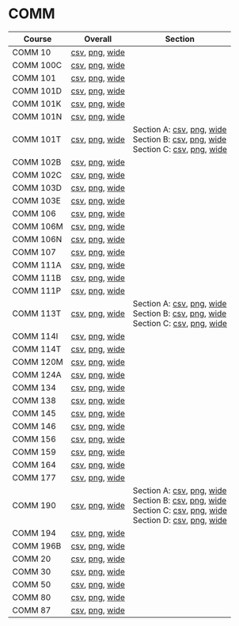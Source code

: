 # COMM

| Course | Overall | Section |
| ------ | ------- | ------- |
| COMM 10 | [csv](https://github.com/UCSD-Historical-Enrollment-Data/2025Winter/blob/main/overall/COMM%2010.csv), [png](https://raw.githubusercontent.com/UCSD-Historical-Enrollment-Data/2025Winter/main/plot_overall/COMM%2010.png), [wide](https://raw.githubusercontent.com/UCSD-Historical-Enrollment-Data/2025Winter/main/plot_overall_wide/COMM%2010.png) |  |
| COMM 100C | [csv](https://github.com/UCSD-Historical-Enrollment-Data/2025Winter/blob/main/overall/COMM%20100C.csv), [png](https://raw.githubusercontent.com/UCSD-Historical-Enrollment-Data/2025Winter/main/plot_overall/COMM%20100C.png), [wide](https://raw.githubusercontent.com/UCSD-Historical-Enrollment-Data/2025Winter/main/plot_overall_wide/COMM%20100C.png) |  |
| COMM 101 | [csv](https://github.com/UCSD-Historical-Enrollment-Data/2025Winter/blob/main/overall/COMM%20101.csv), [png](https://raw.githubusercontent.com/UCSD-Historical-Enrollment-Data/2025Winter/main/plot_overall/COMM%20101.png), [wide](https://raw.githubusercontent.com/UCSD-Historical-Enrollment-Data/2025Winter/main/plot_overall_wide/COMM%20101.png) |  |
| COMM 101D | [csv](https://github.com/UCSD-Historical-Enrollment-Data/2025Winter/blob/main/overall/COMM%20101D.csv), [png](https://raw.githubusercontent.com/UCSD-Historical-Enrollment-Data/2025Winter/main/plot_overall/COMM%20101D.png), [wide](https://raw.githubusercontent.com/UCSD-Historical-Enrollment-Data/2025Winter/main/plot_overall_wide/COMM%20101D.png) |  |
| COMM 101K | [csv](https://github.com/UCSD-Historical-Enrollment-Data/2025Winter/blob/main/overall/COMM%20101K.csv), [png](https://raw.githubusercontent.com/UCSD-Historical-Enrollment-Data/2025Winter/main/plot_overall/COMM%20101K.png), [wide](https://raw.githubusercontent.com/UCSD-Historical-Enrollment-Data/2025Winter/main/plot_overall_wide/COMM%20101K.png) |  |
| COMM 101N | [csv](https://github.com/UCSD-Historical-Enrollment-Data/2025Winter/blob/main/overall/COMM%20101N.csv), [png](https://raw.githubusercontent.com/UCSD-Historical-Enrollment-Data/2025Winter/main/plot_overall/COMM%20101N.png), [wide](https://raw.githubusercontent.com/UCSD-Historical-Enrollment-Data/2025Winter/main/plot_overall_wide/COMM%20101N.png) |  |
| COMM 101T | [csv](https://github.com/UCSD-Historical-Enrollment-Data/2025Winter/blob/main/overall/COMM%20101T.csv), [png](https://raw.githubusercontent.com/UCSD-Historical-Enrollment-Data/2025Winter/main/plot_overall/COMM%20101T.png), [wide](https://raw.githubusercontent.com/UCSD-Historical-Enrollment-Data/2025Winter/main/plot_overall_wide/COMM%20101T.png) | Section A: [csv](https://github.com/UCSD-Historical-Enrollment-Data/2025Winter/blob/main/section/COMM%20101T_A.csv), [png](https://raw.githubusercontent.com/UCSD-Historical-Enrollment-Data/2025Winter/main/plot_section/COMM%20101T_A.png), [wide](https://raw.githubusercontent.com/UCSD-Historical-Enrollment-Data/2025Winter/main/plot_section_wide/COMM%20101T_A.png)<br>Section B: [csv](https://github.com/UCSD-Historical-Enrollment-Data/2025Winter/blob/main/section/COMM%20101T_B.csv), [png](https://raw.githubusercontent.com/UCSD-Historical-Enrollment-Data/2025Winter/main/plot_section/COMM%20101T_B.png), [wide](https://raw.githubusercontent.com/UCSD-Historical-Enrollment-Data/2025Winter/main/plot_section_wide/COMM%20101T_B.png)<br>Section C: [csv](https://github.com/UCSD-Historical-Enrollment-Data/2025Winter/blob/main/section/COMM%20101T_C.csv), [png](https://raw.githubusercontent.com/UCSD-Historical-Enrollment-Data/2025Winter/main/plot_section/COMM%20101T_C.png), [wide](https://raw.githubusercontent.com/UCSD-Historical-Enrollment-Data/2025Winter/main/plot_section_wide/COMM%20101T_C.png) |
| COMM 102B | [csv](https://github.com/UCSD-Historical-Enrollment-Data/2025Winter/blob/main/overall/COMM%20102B.csv), [png](https://raw.githubusercontent.com/UCSD-Historical-Enrollment-Data/2025Winter/main/plot_overall/COMM%20102B.png), [wide](https://raw.githubusercontent.com/UCSD-Historical-Enrollment-Data/2025Winter/main/plot_overall_wide/COMM%20102B.png) |  |
| COMM 102C | [csv](https://github.com/UCSD-Historical-Enrollment-Data/2025Winter/blob/main/overall/COMM%20102C.csv), [png](https://raw.githubusercontent.com/UCSD-Historical-Enrollment-Data/2025Winter/main/plot_overall/COMM%20102C.png), [wide](https://raw.githubusercontent.com/UCSD-Historical-Enrollment-Data/2025Winter/main/plot_overall_wide/COMM%20102C.png) |  |
| COMM 103D | [csv](https://github.com/UCSD-Historical-Enrollment-Data/2025Winter/blob/main/overall/COMM%20103D.csv), [png](https://raw.githubusercontent.com/UCSD-Historical-Enrollment-Data/2025Winter/main/plot_overall/COMM%20103D.png), [wide](https://raw.githubusercontent.com/UCSD-Historical-Enrollment-Data/2025Winter/main/plot_overall_wide/COMM%20103D.png) |  |
| COMM 103E | [csv](https://github.com/UCSD-Historical-Enrollment-Data/2025Winter/blob/main/overall/COMM%20103E.csv), [png](https://raw.githubusercontent.com/UCSD-Historical-Enrollment-Data/2025Winter/main/plot_overall/COMM%20103E.png), [wide](https://raw.githubusercontent.com/UCSD-Historical-Enrollment-Data/2025Winter/main/plot_overall_wide/COMM%20103E.png) |  |
| COMM 106 | [csv](https://github.com/UCSD-Historical-Enrollment-Data/2025Winter/blob/main/overall/COMM%20106.csv), [png](https://raw.githubusercontent.com/UCSD-Historical-Enrollment-Data/2025Winter/main/plot_overall/COMM%20106.png), [wide](https://raw.githubusercontent.com/UCSD-Historical-Enrollment-Data/2025Winter/main/plot_overall_wide/COMM%20106.png) |  |
| COMM 106M | [csv](https://github.com/UCSD-Historical-Enrollment-Data/2025Winter/blob/main/overall/COMM%20106M.csv), [png](https://raw.githubusercontent.com/UCSD-Historical-Enrollment-Data/2025Winter/main/plot_overall/COMM%20106M.png), [wide](https://raw.githubusercontent.com/UCSD-Historical-Enrollment-Data/2025Winter/main/plot_overall_wide/COMM%20106M.png) |  |
| COMM 106N | [csv](https://github.com/UCSD-Historical-Enrollment-Data/2025Winter/blob/main/overall/COMM%20106N.csv), [png](https://raw.githubusercontent.com/UCSD-Historical-Enrollment-Data/2025Winter/main/plot_overall/COMM%20106N.png), [wide](https://raw.githubusercontent.com/UCSD-Historical-Enrollment-Data/2025Winter/main/plot_overall_wide/COMM%20106N.png) |  |
| COMM 107 | [csv](https://github.com/UCSD-Historical-Enrollment-Data/2025Winter/blob/main/overall/COMM%20107.csv), [png](https://raw.githubusercontent.com/UCSD-Historical-Enrollment-Data/2025Winter/main/plot_overall/COMM%20107.png), [wide](https://raw.githubusercontent.com/UCSD-Historical-Enrollment-Data/2025Winter/main/plot_overall_wide/COMM%20107.png) |  |
| COMM 111A | [csv](https://github.com/UCSD-Historical-Enrollment-Data/2025Winter/blob/main/overall/COMM%20111A.csv), [png](https://raw.githubusercontent.com/UCSD-Historical-Enrollment-Data/2025Winter/main/plot_overall/COMM%20111A.png), [wide](https://raw.githubusercontent.com/UCSD-Historical-Enrollment-Data/2025Winter/main/plot_overall_wide/COMM%20111A.png) |  |
| COMM 111B | [csv](https://github.com/UCSD-Historical-Enrollment-Data/2025Winter/blob/main/overall/COMM%20111B.csv), [png](https://raw.githubusercontent.com/UCSD-Historical-Enrollment-Data/2025Winter/main/plot_overall/COMM%20111B.png), [wide](https://raw.githubusercontent.com/UCSD-Historical-Enrollment-Data/2025Winter/main/plot_overall_wide/COMM%20111B.png) |  |
| COMM 111P | [csv](https://github.com/UCSD-Historical-Enrollment-Data/2025Winter/blob/main/overall/COMM%20111P.csv), [png](https://raw.githubusercontent.com/UCSD-Historical-Enrollment-Data/2025Winter/main/plot_overall/COMM%20111P.png), [wide](https://raw.githubusercontent.com/UCSD-Historical-Enrollment-Data/2025Winter/main/plot_overall_wide/COMM%20111P.png) |  |
| COMM 113T | [csv](https://github.com/UCSD-Historical-Enrollment-Data/2025Winter/blob/main/overall/COMM%20113T.csv), [png](https://raw.githubusercontent.com/UCSD-Historical-Enrollment-Data/2025Winter/main/plot_overall/COMM%20113T.png), [wide](https://raw.githubusercontent.com/UCSD-Historical-Enrollment-Data/2025Winter/main/plot_overall_wide/COMM%20113T.png) | Section A: [csv](https://github.com/UCSD-Historical-Enrollment-Data/2025Winter/blob/main/section/COMM%20113T_A.csv), [png](https://raw.githubusercontent.com/UCSD-Historical-Enrollment-Data/2025Winter/main/plot_section/COMM%20113T_A.png), [wide](https://raw.githubusercontent.com/UCSD-Historical-Enrollment-Data/2025Winter/main/plot_section_wide/COMM%20113T_A.png)<br>Section B: [csv](https://github.com/UCSD-Historical-Enrollment-Data/2025Winter/blob/main/section/COMM%20113T_B.csv), [png](https://raw.githubusercontent.com/UCSD-Historical-Enrollment-Data/2025Winter/main/plot_section/COMM%20113T_B.png), [wide](https://raw.githubusercontent.com/UCSD-Historical-Enrollment-Data/2025Winter/main/plot_section_wide/COMM%20113T_B.png)<br>Section C: [csv](https://github.com/UCSD-Historical-Enrollment-Data/2025Winter/blob/main/section/COMM%20113T_C.csv), [png](https://raw.githubusercontent.com/UCSD-Historical-Enrollment-Data/2025Winter/main/plot_section/COMM%20113T_C.png), [wide](https://raw.githubusercontent.com/UCSD-Historical-Enrollment-Data/2025Winter/main/plot_section_wide/COMM%20113T_C.png) |
| COMM 114I | [csv](https://github.com/UCSD-Historical-Enrollment-Data/2025Winter/blob/main/overall/COMM%20114I.csv), [png](https://raw.githubusercontent.com/UCSD-Historical-Enrollment-Data/2025Winter/main/plot_overall/COMM%20114I.png), [wide](https://raw.githubusercontent.com/UCSD-Historical-Enrollment-Data/2025Winter/main/plot_overall_wide/COMM%20114I.png) |  |
| COMM 114T | [csv](https://github.com/UCSD-Historical-Enrollment-Data/2025Winter/blob/main/overall/COMM%20114T.csv), [png](https://raw.githubusercontent.com/UCSD-Historical-Enrollment-Data/2025Winter/main/plot_overall/COMM%20114T.png), [wide](https://raw.githubusercontent.com/UCSD-Historical-Enrollment-Data/2025Winter/main/plot_overall_wide/COMM%20114T.png) |  |
| COMM 120M | [csv](https://github.com/UCSD-Historical-Enrollment-Data/2025Winter/blob/main/overall/COMM%20120M.csv), [png](https://raw.githubusercontent.com/UCSD-Historical-Enrollment-Data/2025Winter/main/plot_overall/COMM%20120M.png), [wide](https://raw.githubusercontent.com/UCSD-Historical-Enrollment-Data/2025Winter/main/plot_overall_wide/COMM%20120M.png) |  |
| COMM 124A | [csv](https://github.com/UCSD-Historical-Enrollment-Data/2025Winter/blob/main/overall/COMM%20124A.csv), [png](https://raw.githubusercontent.com/UCSD-Historical-Enrollment-Data/2025Winter/main/plot_overall/COMM%20124A.png), [wide](https://raw.githubusercontent.com/UCSD-Historical-Enrollment-Data/2025Winter/main/plot_overall_wide/COMM%20124A.png) |  |
| COMM 134 | [csv](https://github.com/UCSD-Historical-Enrollment-Data/2025Winter/blob/main/overall/COMM%20134.csv), [png](https://raw.githubusercontent.com/UCSD-Historical-Enrollment-Data/2025Winter/main/plot_overall/COMM%20134.png), [wide](https://raw.githubusercontent.com/UCSD-Historical-Enrollment-Data/2025Winter/main/plot_overall_wide/COMM%20134.png) |  |
| COMM 138 | [csv](https://github.com/UCSD-Historical-Enrollment-Data/2025Winter/blob/main/overall/COMM%20138.csv), [png](https://raw.githubusercontent.com/UCSD-Historical-Enrollment-Data/2025Winter/main/plot_overall/COMM%20138.png), [wide](https://raw.githubusercontent.com/UCSD-Historical-Enrollment-Data/2025Winter/main/plot_overall_wide/COMM%20138.png) |  |
| COMM 145 | [csv](https://github.com/UCSD-Historical-Enrollment-Data/2025Winter/blob/main/overall/COMM%20145.csv), [png](https://raw.githubusercontent.com/UCSD-Historical-Enrollment-Data/2025Winter/main/plot_overall/COMM%20145.png), [wide](https://raw.githubusercontent.com/UCSD-Historical-Enrollment-Data/2025Winter/main/plot_overall_wide/COMM%20145.png) |  |
| COMM 146 | [csv](https://github.com/UCSD-Historical-Enrollment-Data/2025Winter/blob/main/overall/COMM%20146.csv), [png](https://raw.githubusercontent.com/UCSD-Historical-Enrollment-Data/2025Winter/main/plot_overall/COMM%20146.png), [wide](https://raw.githubusercontent.com/UCSD-Historical-Enrollment-Data/2025Winter/main/plot_overall_wide/COMM%20146.png) |  |
| COMM 156 | [csv](https://github.com/UCSD-Historical-Enrollment-Data/2025Winter/blob/main/overall/COMM%20156.csv), [png](https://raw.githubusercontent.com/UCSD-Historical-Enrollment-Data/2025Winter/main/plot_overall/COMM%20156.png), [wide](https://raw.githubusercontent.com/UCSD-Historical-Enrollment-Data/2025Winter/main/plot_overall_wide/COMM%20156.png) |  |
| COMM 159 | [csv](https://github.com/UCSD-Historical-Enrollment-Data/2025Winter/blob/main/overall/COMM%20159.csv), [png](https://raw.githubusercontent.com/UCSD-Historical-Enrollment-Data/2025Winter/main/plot_overall/COMM%20159.png), [wide](https://raw.githubusercontent.com/UCSD-Historical-Enrollment-Data/2025Winter/main/plot_overall_wide/COMM%20159.png) |  |
| COMM 164 | [csv](https://github.com/UCSD-Historical-Enrollment-Data/2025Winter/blob/main/overall/COMM%20164.csv), [png](https://raw.githubusercontent.com/UCSD-Historical-Enrollment-Data/2025Winter/main/plot_overall/COMM%20164.png), [wide](https://raw.githubusercontent.com/UCSD-Historical-Enrollment-Data/2025Winter/main/plot_overall_wide/COMM%20164.png) |  |
| COMM 177 | [csv](https://github.com/UCSD-Historical-Enrollment-Data/2025Winter/blob/main/overall/COMM%20177.csv), [png](https://raw.githubusercontent.com/UCSD-Historical-Enrollment-Data/2025Winter/main/plot_overall/COMM%20177.png), [wide](https://raw.githubusercontent.com/UCSD-Historical-Enrollment-Data/2025Winter/main/plot_overall_wide/COMM%20177.png) |  |
| COMM 190 | [csv](https://github.com/UCSD-Historical-Enrollment-Data/2025Winter/blob/main/overall/COMM%20190.csv), [png](https://raw.githubusercontent.com/UCSD-Historical-Enrollment-Data/2025Winter/main/plot_overall/COMM%20190.png), [wide](https://raw.githubusercontent.com/UCSD-Historical-Enrollment-Data/2025Winter/main/plot_overall_wide/COMM%20190.png) | Section A: [csv](https://github.com/UCSD-Historical-Enrollment-Data/2025Winter/blob/main/section/COMM%20190_A.csv), [png](https://raw.githubusercontent.com/UCSD-Historical-Enrollment-Data/2025Winter/main/plot_section/COMM%20190_A.png), [wide](https://raw.githubusercontent.com/UCSD-Historical-Enrollment-Data/2025Winter/main/plot_section_wide/COMM%20190_A.png)<br>Section B: [csv](https://github.com/UCSD-Historical-Enrollment-Data/2025Winter/blob/main/section/COMM%20190_B.csv), [png](https://raw.githubusercontent.com/UCSD-Historical-Enrollment-Data/2025Winter/main/plot_section/COMM%20190_B.png), [wide](https://raw.githubusercontent.com/UCSD-Historical-Enrollment-Data/2025Winter/main/plot_section_wide/COMM%20190_B.png)<br>Section C: [csv](https://github.com/UCSD-Historical-Enrollment-Data/2025Winter/blob/main/section/COMM%20190_C.csv), [png](https://raw.githubusercontent.com/UCSD-Historical-Enrollment-Data/2025Winter/main/plot_section/COMM%20190_C.png), [wide](https://raw.githubusercontent.com/UCSD-Historical-Enrollment-Data/2025Winter/main/plot_section_wide/COMM%20190_C.png)<br>Section D: [csv](https://github.com/UCSD-Historical-Enrollment-Data/2025Winter/blob/main/section/COMM%20190_D.csv), [png](https://raw.githubusercontent.com/UCSD-Historical-Enrollment-Data/2025Winter/main/plot_section/COMM%20190_D.png), [wide](https://raw.githubusercontent.com/UCSD-Historical-Enrollment-Data/2025Winter/main/plot_section_wide/COMM%20190_D.png) |
| COMM 194 | [csv](https://github.com/UCSD-Historical-Enrollment-Data/2025Winter/blob/main/overall/COMM%20194.csv), [png](https://raw.githubusercontent.com/UCSD-Historical-Enrollment-Data/2025Winter/main/plot_overall/COMM%20194.png), [wide](https://raw.githubusercontent.com/UCSD-Historical-Enrollment-Data/2025Winter/main/plot_overall_wide/COMM%20194.png) |  |
| COMM 196B | [csv](https://github.com/UCSD-Historical-Enrollment-Data/2025Winter/blob/main/overall/COMM%20196B.csv), [png](https://raw.githubusercontent.com/UCSD-Historical-Enrollment-Data/2025Winter/main/plot_overall/COMM%20196B.png), [wide](https://raw.githubusercontent.com/UCSD-Historical-Enrollment-Data/2025Winter/main/plot_overall_wide/COMM%20196B.png) |  |
| COMM 20 | [csv](https://github.com/UCSD-Historical-Enrollment-Data/2025Winter/blob/main/overall/COMM%2020.csv), [png](https://raw.githubusercontent.com/UCSD-Historical-Enrollment-Data/2025Winter/main/plot_overall/COMM%2020.png), [wide](https://raw.githubusercontent.com/UCSD-Historical-Enrollment-Data/2025Winter/main/plot_overall_wide/COMM%2020.png) |  |
| COMM 30 | [csv](https://github.com/UCSD-Historical-Enrollment-Data/2025Winter/blob/main/overall/COMM%2030.csv), [png](https://raw.githubusercontent.com/UCSD-Historical-Enrollment-Data/2025Winter/main/plot_overall/COMM%2030.png), [wide](https://raw.githubusercontent.com/UCSD-Historical-Enrollment-Data/2025Winter/main/plot_overall_wide/COMM%2030.png) |  |
| COMM 50 | [csv](https://github.com/UCSD-Historical-Enrollment-Data/2025Winter/blob/main/overall/COMM%2050.csv), [png](https://raw.githubusercontent.com/UCSD-Historical-Enrollment-Data/2025Winter/main/plot_overall/COMM%2050.png), [wide](https://raw.githubusercontent.com/UCSD-Historical-Enrollment-Data/2025Winter/main/plot_overall_wide/COMM%2050.png) |  |
| COMM 80 | [csv](https://github.com/UCSD-Historical-Enrollment-Data/2025Winter/blob/main/overall/COMM%2080.csv), [png](https://raw.githubusercontent.com/UCSD-Historical-Enrollment-Data/2025Winter/main/plot_overall/COMM%2080.png), [wide](https://raw.githubusercontent.com/UCSD-Historical-Enrollment-Data/2025Winter/main/plot_overall_wide/COMM%2080.png) |  |
| COMM 87 | [csv](https://github.com/UCSD-Historical-Enrollment-Data/2025Winter/blob/main/overall/COMM%2087.csv), [png](https://raw.githubusercontent.com/UCSD-Historical-Enrollment-Data/2025Winter/main/plot_overall/COMM%2087.png), [wide](https://raw.githubusercontent.com/UCSD-Historical-Enrollment-Data/2025Winter/main/plot_overall_wide/COMM%2087.png) |  |
